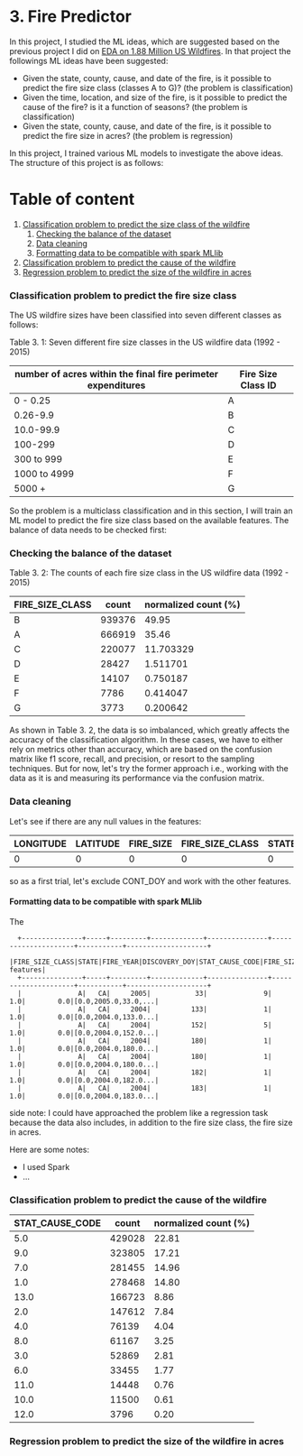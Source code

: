 
# 3. Fire Predictor

In this project, I studied the ML ideas, which are suggested based on the previous project I did on <a href="https://github.com/DanialArab/Geospatial_Data_Science/tree/main/My%20GIS%20Projects/2.%20Exploratory%20Data%20Analysis%20on%20US%20Wildfires
" target="_blank" rel="noopener">EDA on 1.88 Million US Wildfires</a>. In that project the followings ML ideas have been suggested:

+ Given the state, county, cause, and date of the fire, is it possible to predict the fire size class (classes A to G)? (the problem is classification)
+ Given the time, location, and size of the fire, is it possible to predict the cause of the fire? is it a function of seasons? (the problem is classification)
+ Given the state, county, cause, and date of the fire, is it possible to predict the fire size in acres? (the problem is regression)

In this project, I trained various ML models to investigate the above ideas. The structure of this project is as follows:

# Table of content

1. [Classification problem to predict the size class of the wildfire](#1)
   1. [Checking the balance of the dataset](#2)
   2. [Data cleaning](#3)
   3. [Formatting data to be compatible with spark MLlib](#4)
3. [Classification problem to predict the cause of the wildfire](#2)
4. [Regression problem to predict the size of the wildfire in acres](#2)
 
<a name="1"></b>
### Classification problem to predict the fire size class

The US wildfire sizes have been classified into seven different classes as follows:

Table 3. 1: Seven different fire size classes in the US wildfire data (1992 - 2015)

|**number of acres within the final fire perimeter expenditures**|**Fire Size Class ID** |
| -- | --| 
|0 - 0.25|A|
|0.26-9.9|B|
|10.0-99.9|C|
|100-299|D|
|300 to 999|E|
|1000 to 4999|F|
|5000 +|G|

So the problem is a multiclass classification and in this section, I will train an ML model to predict the fire size class based on the available features. The balance of data needs to be checked first:

<a name="2"></b>
### Checking the balance of the dataset

Table 3. 2: The counts of each fire size class in the US wildfire data (1992 - 2015)

|**FIRE_SIZE_CLASS**|**count** | **normalized count (%)**|
| -- | --| --|
|              B|939376|49.95|
|              A|666919|35.46|
|              C|220077|11.703329|
|              D| 28427|1.511701|
|              E| 14107|0.750187|
|              F|  7786|0.414047|
|              G|  3773|0.200642|

As shown in Table 3. 2, the data is so imbalanced, which greatly affects the accuracy of the classification algorithm. In these cases, we have to either rely on metrics other than accuracy, which are based on the confusion matrix like f1 score, recall, and precision, or resort to the sampling techniques. But for now, let's try the former approach i.e., working with the data as it is and measuring its performance via the confusion matrix.

<a name="3"></b>
### Data cleaning

Let's see if there are any null values in the features:

|LONGITUDE|LATITUDE|FIRE_SIZE|FIRE_SIZE_CLASS|STATE|FIRE_YEAR|DISCOVERY_DOY|STAT_CAUSE_CODE|CONT_DOY|
|--|--|--|--|--|--|--|--|--|
|        0|       0|        0|              0|    0|        0|            0|              0|   891531|

so as a first trial, let's exclude CONT_DOY and work with the other features. 

<a name="4"></b>
#### Formatting data to be compatible with spark MLlib

The 

      +---------------+-----+---------+-------------+---------------+---------------------+-----------+--------------------+
      |FIRE_SIZE_CLASS|STATE|FIRE_YEAR|DISCOVERY_DOY|STAT_CAUSE_CODE|FIRE_SIZE_CLASS_index|STATE_Index|            features|
      +---------------+-----+---------+-------------+---------------+---------------------+-----------+--------------------+
      |              A|   CA|     2005|           33|              9|                  1.0|        0.0|[0.0,2005.0,33.0,...|
      |              A|   CA|     2004|          133|              1|                  1.0|        0.0|[0.0,2004.0,133.0...|
      |              A|   CA|     2004|          152|              5|                  1.0|        0.0|[0.0,2004.0,152.0...|
      |              A|   CA|     2004|          180|              1|                  1.0|        0.0|[0.0,2004.0,180.0...|
      |              A|   CA|     2004|          180|              1|                  1.0|        0.0|[0.0,2004.0,180.0...|
      |              A|   CA|     2004|          182|              1|                  1.0|        0.0|[0.0,2004.0,182.0...|
      |              A|   CA|     2004|          183|              1|                  1.0|        0.0|[0.0,2004.0,183.0...|


side note:
I could have approached the problem like a regression task because the data also includes, in addition to the fire size class, the fire size in acres.

Here are some notes:

+ I used Spark 
+ ...


<a name="2"></b>
### Classification problem to predict the cause of the wildfire


|**STAT_CAUSE_CODE**|**count** | **normalized count (%)**|
| -- | --| --|
|            5.0|429028|22.81|
|            9.0|323805|17.21|
|            7.0|281455|14.96|
|            1.0|278468|14.80|
|           13.0|166723|8.86|
|            2.0|147612|7.84|
|            4.0| 76139|4.04|
|            8.0| 61167|3.25|
|            3.0| 52869|2.81|
|            6.0| 33455|1.77|
|           11.0| 14448|0.76|
|           10.0| 11500| 0.61|
|           12.0|  3796|0.20


<a name="3"></b>
### Regression problem to predict the size of the wildfire in acres 
